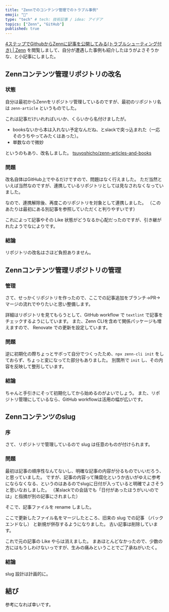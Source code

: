 ```yaml
---
title: "Zennでのコンテンツ管理でのトラブル事例"
emoji: "🤔"
type: "tech" # tech: 技術記事 / idea: アイデア
topics: ["Zenn", "GitHub"]
published: true
---
```


 [4ステップでGithubからZennに記事を公開してみる(トラブルシューティング付き) | Zenn](https://zenn.dev/ohbashunsuke/articles/20200917001-deploy-with-github) を閲覧しまして、自分が遭遇した事例も紹介したほうがよさそうかな、と小記事にしました。

## Zennコンテンツ管理リポジトリの改名

### 状態

自分は最初からZennをリポジトリ管理しているのですが、最初のリポジトリ名は `zenn-article` というものでした。

これは記事だけいれればいいか、くらいから名付けましたが。

- booksないから本は入れない予定なんだね、とslackで突っ込まれた（一応そのうちやってみたくはあった）。
- 単数なので微妙

というのもあり、改名しました。 [tsuyoshicho/zenn-articles-and-books](https://github.com/tsuyoshicho/zenn-articles-and-books)


### 問題

改名自体はGitHub上でやるだけですので、問題はなく行えました。
ただ当然といえば当然なのですが、連携しているリポジトリとしては見なされなくなっていました。

なので、連携解除後、再度このリポジトリを対象として連携しました。
（このあたりは最初にある別記事を参照していただくと判りやすいです）

これによって記事やその Like 状態がどうなるか心配だったのですが、引き継がれたようでなによりです。

### 結論

リポジトリの改名はさほど負担ありません。

## Zennコンテンツ管理リポジトリの管理

### 管理

さて、せっかくリポジトリを作ったので、ここでの記事追加をブランチ->PR->マージの流れでやりたいと思い整備します。

詳細はリポジトリを見てもらうとして、GitHub workflow で `textlint` で記事をチェックするようにしています。
また、Zenn CLIを含めて関係パッケージも増えますので、 Renovate での更新を設定しています。

### 問題

逆に初期化の際ちょっとサボって自分でつくったため、`npx zenn-cli init` をしておらず、ちょっと変になってた部分もありました。
別箇所で `init` し、その内容を反映して整形しています。

### 結論

ちゃんと手引きにそって初期化してから始めるのがよいでしょう。
また、リポジトリ管理にしているなら、GitHub workflowは活用の幅が広いです。

## Zennコンテンツのslug

### 序

さて、リポジトリで管理しているので slug は任意のものが付けられます。

### 問題

最初は記事の順序性なんてないし、明確な記事の内容が分るものでいいだろう、と思っていました。
ですが、記事の内容って陳腐化というか古いがゆえに参考にならなくなる、というのはあるのでslugに日付が入っていると明確でよさそうと思いなおしました。
（某slackでの会話でも「日付があったほうがいいのでは」と指摘が別の記事にされました）

そこで、記事ファイルを rename しました。

ここで更新したファイル名をマージしたところ、旧来の slug での記事 （バックエンドなし） と新規が併存するようになりました。
古い記事は削除しています。

これで元の記事の Like やらは消えました。
まあほとんどなかったので、少数の方にはもうしわけないっですが、生みの痛みということでご了承ねがいたく。

### 結論

slug 設計は計画的に。

## 結び

参考になれば幸いです。

